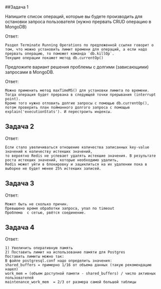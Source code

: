 ##Задача 1

Напишите список операций, которые вы будете производить для остановки запроса пользователя (нужно прервать CRUD операцию в MongoDB)

Ответ:
```text
Раздел Terminate Running Operations по предложенной ссылке говорит о том, что можно установить лимит времени для операций, а если надо прервать операцию, то поможет команда `db.killOp`.
Текущие операции покажет метод db.currentOp()
```

Предложите вариант решения проблемы с долгими (зависающими) запросами в MongoDB.

Ответ:
```text
Можно применить метод maxTimeMS() для установки лимита по времени. Тогда операция будет прервана в следующей точки прерывания (interrupt point).
Кроме того нужно отловить долгие запросы с помощью db.currentOp(), потом проверить план пойманного долгого запроса с помощью explain('executionStats'). И перестроить индексы.
```

## Задача 2

Ответ:
```text
Если стало увеличиваться отношение количества записанных key-value значений к количеству истекших значений, 
то вероятно Redis не успевает удалять истекшие значения. В результате роста истекших значений, которые необходимо удалить,
Redis может уйти в блокировку и зациклиться на их удалении пока в выборке не будет менее 25% истекших записей.
```

## Задача 3

Ответ:
```text
Может быть не сколько причин.
Превышено время обработки запроса, упал по timeout
Проблема  с сетью, рвётся соединение.
```

## Задача 4

Ответ:
```text
1) Увеличить оперативную память
2) Поставить лимит на использование памяти для Postgres
Поставить лимиты можно так:
В файле postgresql.conf надо определить значения:
shared_buffers = примерно 1/16 от объема данных (такую рекомендацию нашел)
work_mem = (объем доступной памяти - shared_buffers) / число активных пользователей
maintenance_work_mem  = 2/3 от размера самой большой таблицы
```
